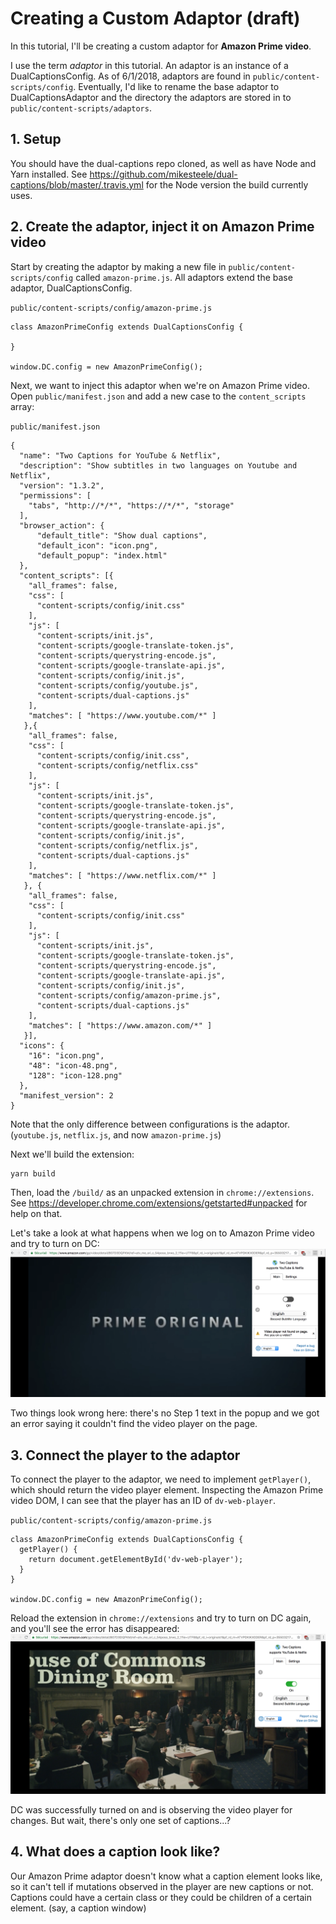 # Creating a Custom Adaptor (draft)

In this tutorial, I'll be creating a custom adaptor for **Amazon Prime video**.

I use the term _adaptor_ in this tutorial. An adaptor is an instance of a DualCaptionsConfig. As of 6/1/2018, adaptors are found in `public/content-scripts/config`. Eventually, I'd like to rename the base adaptor to DualCaptionsAdaptor and the directory the adaptors are stored in to `public/content-scripts/adaptors`.

## 1. Setup

You should have the dual-captions repo cloned, as well as have Node and Yarn installed. See https://github.com/mikesteele/dual-captions/blob/master/.travis.yml for the Node version the build currently uses.

## 2. Create the adaptor, inject it on Amazon Prime video

Start by creating the adaptor by making a new file in `public/content-scripts/config` called `amazon-prime.js`. All adaptors extend the base adaptor, DualCaptionsConfig.

`public/content-scripts/config/amazon-prime.js`
```
class AmazonPrimeConfig extends DualCaptionsConfig {

}

window.DC.config = new AmazonPrimeConfig();
```

Next, we want to inject this adaptor when we're on Amazon Prime video. Open `public/manifest.json` and add a new case to the `content_scripts` array:

`public/manifest.json`
```
{
  "name": "Two Captions for YouTube & Netflix",
  "description": "Show subtitles in two languages on Youtube and Netflix",
  "version": "1.3.2",
  "permissions": [
    "tabs", "http://*/*", "https://*/*", "storage"
  ],
  "browser_action": {
      "default_title": "Show dual captions",
      "default_icon": "icon.png",
      "default_popup": "index.html"
  },
  "content_scripts": [{
    "all_frames": false,
    "css": [
      "content-scripts/config/init.css"
    ],
    "js": [
      "content-scripts/init.js",
      "content-scripts/google-translate-token.js",
      "content-scripts/querystring-encode.js",
      "content-scripts/google-translate-api.js",
      "content-scripts/config/init.js",
      "content-scripts/config/youtube.js",
      "content-scripts/dual-captions.js"
    ],
    "matches": [ "https://www.youtube.com/*" ]
   },{
    "all_frames": false,
    "css": [
      "content-scripts/config/init.css",
      "content-scripts/config/netflix.css"
    ],
    "js": [
      "content-scripts/init.js",
      "content-scripts/google-translate-token.js",
      "content-scripts/querystring-encode.js",
      "content-scripts/google-translate-api.js",
      "content-scripts/config/init.js",
      "content-scripts/config/netflix.js",
      "content-scripts/dual-captions.js"
    ],
    "matches": [ "https://www.netflix.com/*" ]
   }, {
    "all_frames": false,
    "css": [
      "content-scripts/config/init.css"
    ],
    "js": [
      "content-scripts/init.js",
      "content-scripts/google-translate-token.js",
      "content-scripts/querystring-encode.js",
      "content-scripts/google-translate-api.js",
      "content-scripts/config/init.js",
      "content-scripts/config/amazon-prime.js",
      "content-scripts/dual-captions.js"
    ],
    "matches": [ "https://www.amazon.com/*" ]
   }],
  "icons": {
    "16": "icon.png",
    "48": "icon-48.png",
    "128": "icon-128.png"
  },
  "manifest_version": 2
}
```

Note that the only difference between configurations is the adaptor. (`youtube.js`, `netflix.js`, and now `amazon-prime.js`)

Next we'll build the extension:
```
yarn build
```
Then, load the `/build/` as an unpacked extension in `chrome://extensions`. See https://developer.chrome.com/extensions/getstarted#unpacked for help on that.

Let's take a look at what happens when we log on to Amazon Prime video and try to turn on DC:
<img src="https://raw.githubusercontent.com/mikesteele/dual-captions-gifs/master/screenshot-1.png">

Two things look wrong here: there's no Step 1 text in the popup and we got an error saying it couldn't find the video player on the page.

## 3. Connect the player to the adaptor

To connect the player to the adaptor, we need to implement `getPlayer()`, which should return the video player element. Inspecting the Amazon Prime video DOM, I can see that the player has an ID of `dv-web-player`. 

`public/content-scripts/config/amazon-prime.js`
```
class AmazonPrimeConfig extends DualCaptionsConfig {
  getPlayer() {
    return document.getElementById('dv-web-player');
  }
}

window.DC.config = new AmazonPrimeConfig();
```

Reload the extension in `chrome://extensions` and try to turn on DC again, and you'll see the error has disappeared:
<img src="https://raw.githubusercontent.com/mikesteele/dual-captions-gifs/master/screenshot-2.png">

DC was successfully turned on and is observing the video player for changes. But wait, there's only one set of captions...?

## 4. What does a caption look like?

Our Amazon Prime adaptor doesn't know what a caption element looks like, so it can't tell if mutations observed in the player are new captions or not. Captions could have a certain class or they could be children of a certain element. (say, a caption window) 


